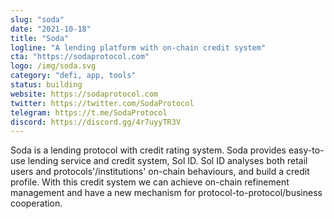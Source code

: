 ```yaml
---
slug: "soda"
date: "2021-10-18"
title: "Soda"
logline: "A lending platform with on-chain credit system"
cta: "https://sodaprotocol.com"
logo: /img/soda.svg
category: "defi, app, tools"
status: building
website: https://sodaprotocol.com
twitter: https://twitter.com/SodaProtocol
telegram: https://t.me/SodaProtocol
discord: https://discord.gg/4r7uyyTR3V
---
```


Soda is a lending protocol with credit rating system. Soda provides easy-to-use lending service and credit system, Sol ID. Sol ID analyses both retail users and protocols'/institutions' on-chain behaviours, and build a credit profile. With this credit system we can achieve on-chain refinement management and have a new mechanism for protocol-to-protocol/business cooperation.
